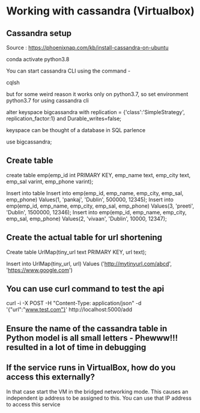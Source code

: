 # Working with cassandra (Virtualbox)


## Cassandra setup
Source : https://phoenixnap.com/kb/install-cassandra-on-ubuntu

conda activate python3.8<p>

You can start cassandra CLI using the command - 
<p>cqlsh<p>
but for some weird reason it works only on python3.7, so set environment python3.7 for using cassandra cli

alter keyspace bigcassandra with replication = {'class':'SimpleStrategy', replication_factor:1} and Durable_writes=false;

keyspace can be thought of a database in SQL parlence

use bigcassandra;

## Create table
create table emp(emp_id int PRIMARY KEY, emp_name text, emp_city text, emp_sal varint, emp_phone varint);

Insert into table
Insert into emp(emp_id, emp_name, emp_city, emp_sal, emp_phone) Values(1, 'pankaj', 'Dublin', 500000, 12345);
Insert into emp(emp_id, emp_name, emp_city, emp_sal, emp_phone) Values(3, 'preeti', 'Dublin', 1500000, 12346);
Insert into emp(emp_id, emp_name, emp_city, emp_sal, emp_phone) Values(2, 'vivaan', 'Dublin', 10000, 12347);

## Create the actual table for url shortening
Create table UrlMap(tiny_url text PRIMARY KEY, url text);

Insert into UrlMap(tiny_url, url) Values ('http://mytinyurl.com/abcd', 'https://www.google.com')

## You can use curl command to test the api

curl -i -X POST -H "Content-Type: application/json" -d '{"url":"www.test.com"}' http://localhost:5000/add

## Ensure the name of the cassandra table in Python model is all small letters - Phewww!!! resulted in a lot of time in debugging

## If the service runs in VirtualBox, how do you access this externally?

In that case start the VM in the bridged networking mode. This causes an independent ip address to be assigned to this. You can use that IP address to access this service